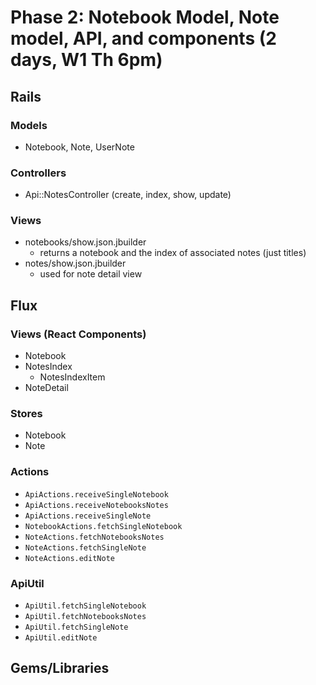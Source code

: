 # Phase 2: Notebook Model, Note model, API, and components (2 days, W1 Th 6pm)

## Rails
### Models
* Notebook, Note, UserNote

### Controllers
* Api::NotesController (create, index, show, update)

### Views
* notebooks/show.json.jbuilder
  - returns a notebook and the index of associated notes (just titles)
* notes/show.json.jbuilder
  - used for note detail view


## Flux
### Views (React Components)
* Notebook
* NotesIndex
  - NotesIndexItem
* NoteDetail

### Stores
* Notebook
* Note

### Actions
* `ApiActions.receiveSingleNotebook`
* `ApiActions.receiveNotebooksNotes`
* `ApiActions.receiveSingleNote`
* `NotebookActions.fetchSingleNotebook`
* `NoteActions.fetchNotebooksNotes`
* `NoteActions.fetchSingleNote`
* `NoteActions.editNote`

### ApiUtil
* `ApiUtil.fetchSingleNotebook`
* `ApiUtil.fetchNotebooksNotes`
* `ApiUtil.fetchSingleNote`
* `ApiUtil.editNote`

## Gems/Libraries
